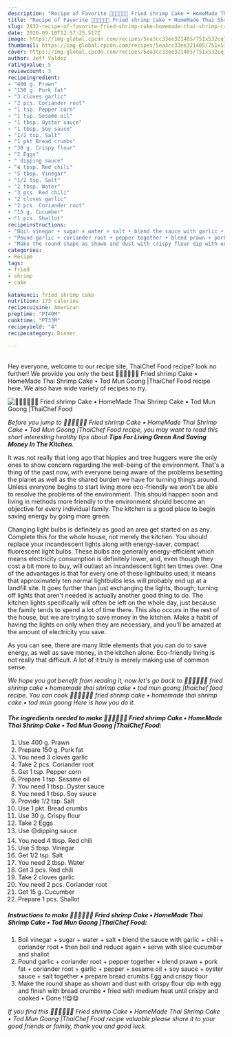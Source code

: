 ```yaml
---
description: "Recipe of Favorite 🧑🏽‍🍳🧑🏼‍🍳 Fried shrimp Cake • HomeMade Thai Shrimp Cake • Tod Mun Goong |ThaiChef Food"
title: "Recipe of Favorite 🧑🏽‍🍳🧑🏼‍🍳 Fried shrimp Cake • HomeMade Thai Shrimp Cake • Tod Mun Goong |ThaiChef Food"
slug: 2832-recipe-of-favorite-fried-shrimp-cake-homemade-thai-shrimp-cake-tod-mun-goong-thaichef-food
date: 2020-09-10T12:57:25.517Z
image: https://img-global.cpcdn.com/recipes/5ea3cc33ee321405/751x532cq70/🧑🏽🍳🧑🏼🍳-fried-shrimp-cake-•-homemade-thai-shrimp-cake-•-tod-mun-goong-thaichef-food-recipe-main-photo.jpg
thumbnail: https://img-global.cpcdn.com/recipes/5ea3cc33ee321405/751x532cq70/🧑🏽🍳🧑🏼🍳-fried-shrimp-cake-•-homemade-thai-shrimp-cake-•-tod-mun-goong-thaichef-food-recipe-main-photo.jpg
cover: https://img-global.cpcdn.com/recipes/5ea3cc33ee321405/751x532cq70/🧑🏽🍳🧑🏼🍳-fried-shrimp-cake-•-homemade-thai-shrimp-cake-•-tod-mun-goong-thaichef-food-recipe-main-photo.jpg
author: Jeff Valdez
ratingvalue: 5
reviewcount: 3
recipeingredient:
- "400 g. Prawn"
- "150 g. Pork fat"
- "3 cloves garlic"
- "2 pcs. Coriander root"
- "1 tsp. Pepper corn"
- "1 tsp. Sesame oil"
- "1 tbsp. Oyster sauce"
- "1 tbsp. Soy sauce"
- "1/2 tsp. Salt"
- "1 pkt Bread crumbs"
- "30 g. Crispy flour"
- "2 Eggs"
- " dipping sauce"
- "4 tbsp. Red chili"
- "5 tbsp. Vinegar"
- "1/2 tsp. Salt"
- "2 tbsp. Water"
- "3 pcs. Red chili"
- "2 cloves garlic"
- "2 pcs. Coriander root"
- "15 g. Cucumber"
- "1 pcs. Shallot"
recipeinstructions:
- "Boil vinegar + sugar + water + salt • blend the sauce with garlic + chili + coriander root • then boil and reduce again • serve with slice cucumber and shallot"
- "Pound garlic + coriander root + pepper together • blend prawn + pork fat + coriander root + garlic + pepper + sesame oil + soy sauce + oyster sauce + salt together • prepare bread crumbs Egg and crispy flour"
- "Make the round shape as shown and dust with crispy flour dip with egg and finish with bread crumbs • fried with medium heat until crispy and cooked • Done !!😋😋"
categories:
- Recipe
tags:
- fried
- shrimp
- cake

katakunci: fried shrimp cake 
nutrition: 173 calories
recipecuisine: American
preptime: "PT40M"
cooktime: "PT33M"
recipeyield: "4"
recipecategory: Dinner

---
```

<br>
Hey everyone, welcome to our recipe site, ThaiChef Food recipe? look no further! We provide you only the best 🧑🏽‍🍳🧑🏼‍🍳 Fried shrimp Cake • HomeMade Thai Shrimp Cake • Tod Mun Goong |ThaiChef Food recipe here. We also have wide variety of recipes to try.
<br>


![🧑🏽‍🍳🧑🏼‍🍳 Fried shrimp Cake • HomeMade Thai Shrimp Cake • Tod Mun Goong |ThaiChef Food](https://img-global.cpcdn.com/recipes/5ea3cc33ee321405/751x532cq70/🧑🏽🍳🧑🏼🍳-fried-shrimp-cake-•-homemade-thai-shrimp-cake-•-tod-mun-goong-thaichef-food-recipe-main-photo.jpg)

<i>Before you jump to 🧑🏽‍🍳🧑🏼‍🍳 Fried shrimp Cake • HomeMade Thai Shrimp Cake • Tod Mun Goong |ThaiChef Food recipe, you may want to read this short interesting healthy tips about 
<strong>Tips For Living Green And Saving Money In The Kitchen</strong>.</i>
</br>

It was not really that long ago that hippies and tree huggers were the only ones to show concern regarding the well-being of the environment. That's a thing of the past now, with everyone being aware of the problems besetting the planet as well as the shared burden we have for turning things around. Unless everyone begins to start living more eco-friendly we won't be able to resolve the problems of the environment. This should happen soon and living in methods more friendly to the environment should become an objective for every individual family. The kitchen is a good place to begin saving energy by going more green.

Changing light bulbs is definitely as good an area get started on as any. Complete this for the whole house, not merely the kitchen. You should replace your incandescent lights along with energy-saver, compact fluorescent light bulbs. These bulbs are generally energy-efficient which means electricity consumption is definitely lower, and, even though they cost a bit more to buy, will outlast an incandescent light ten times over. One of the advantages is that for every one of these lightbulbs used, it means that approximately ten normal lightbulbs less will probably end up at a landfill site. It goes further than just exchanging the lights, though; turning off lights that aren't needed is actually another good thing to do. The kitchen lights specifically will often be left on the whole day, just because the family tends to spend a lot of time there. This also occurs in the rest of the house, but we are trying to save money in the kitchen. Make a habit of having the lights on only when they are necessary, and you'll be amazed at the amount of electricity you save.

As you can see, there are many little elements that you can do to save energy, as well as save money, in the kitchen alone. Eco-friendly living is not really that difficult. A lot of it truly is merely making use of common sense.


<i>We hope you got benefit from reading it, now let's go back to 🧑🏽‍🍳🧑🏼‍🍳 fried shrimp cake • homemade thai shrimp cake • tod mun goong |thaichef food recipe. You can cook 🧑🏽‍🍳🧑🏼‍🍳 fried shrimp cake • homemade thai shrimp cake • tod mun goong  Here is how you do it.
</i>

##### The ingredients needed to make 🧑🏽‍🍳🧑🏼‍🍳 Fried shrimp Cake • HomeMade Thai Shrimp Cake • Tod Mun Goong |ThaiChef Food:

1. Use 400 g. Prawn
1. Prepare 150 g. Pork fat
1. You need 3 cloves garlic
1. Take 2 pcs. Coriander root
1. Get 1 tsp. Pepper corn
1. Prepare 1 tsp. Sesame oil
1. You need 1 tbsp. Oyster sauce
1. You need 1 tbsp. Soy sauce
1. Provide 1/2 tsp. Salt
1. Use 1 pkt. Bread crumbs
1. Use 30 g. Crispy flour
1. Take 2 Eggs
1. Use  🟡dipping sauce
1. You need 4 tbsp. Red chili
1. Use 5 tbsp. Vinegar
1. Get 1/2 tsp. Salt
1. You need 2 tbsp. Water
1. Get 3 pcs. Red chili
1. Take 2 cloves garlic
1. You need 2 pcs. Coriander root
1. Get 15 g. Cucumber
1. Prepare 1 pcs. Shallot


##### Instructions to make 🧑🏽‍🍳🧑🏼‍🍳 Fried shrimp Cake • HomeMade Thai Shrimp Cake • Tod Mun Goong |ThaiChef Food:

1. Boil vinegar + sugar + water + salt • blend the sauce with garlic + chili + coriander root • then boil and reduce again • serve with slice cucumber and shallot
1. Pound garlic + coriander root + pepper together • blend prawn + pork fat + coriander root + garlic + pepper + sesame oil + soy sauce + oyster sauce + salt together • prepare bread crumbs Egg and crispy flour
1. Make the round shape as shown and dust with crispy flour dip with egg and finish with bread crumbs • fried with medium heat until crispy and cooked • Done !!😋😋


<i>If you find this 🧑🏽‍🍳🧑🏼‍🍳 Fried shrimp Cake • HomeMade Thai Shrimp Cake • Tod Mun Goong |ThaiChef Food recipe valuable please share it to your good friends or family, thank you and good luck.</i>
